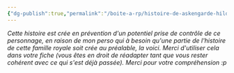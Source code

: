 ```yaml
---
{"dg-publish":true,"permalink":"/boite-a-rp/histoire-de-askengarde-hildelia/","tags":["Personnages","GR-FT-Askengarde"]}
---
```


_Cette histoire est crée en prévention d'un potentiel prise de contrôle de ce personnage, en raison de mon perso qui à besoin qu'une partie de l'histoire de cette famille royale soit crée au préalable, la voici. Merci d'utiliser cela dans votre fiche (vous êtes en droit de réadapter tant que vous rester cohérent avec ce qui s'est déjà passée). Merci pour votre compréhension :p_